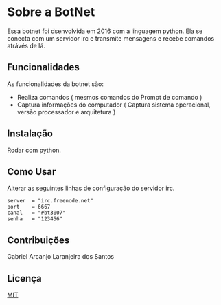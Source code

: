 # Sobre a BotNet

Essa botnet foi dsenvolvida em 2016 com a linguagem python. Ela se conecta com um servidor irc e transmite mensagens e recebe comandos atrávés de lá.


## Funcionalidades

As funcionalidades da botnet são:

- Realiza comandos ( mesmos comandos do Prompt de comando )
- Captura informações do computador ( Captura sistema operacional, versão processador e arquitetura )
 
## Instalação

Rodar com python.

## Como Usar

Alterar as seguintes linhas de configuração do servidor irc.

```
server	= "irc.freenode.net"
port 	= 6667
canal 	= "#bt3007"
senha 	= "123456"
```

## Contribuições

Gabriel Arcanjo Laranjeira dos Santos

## Licença
[MIT](https://choosealicense.com/licenses/mit/)